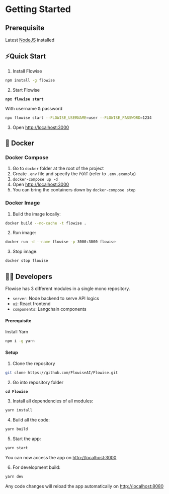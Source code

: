 # Getting Started

## Prerequisite

Latest [NodeJS](https://nodejs.org/en/download) installed

## ⚡Quick Start

1. Install Flowise

```bash
npm install -g flowise
```

2. Start Flowise

<pre class="language-bash"><code class="lang-bash"><strong>npx flowise start
</strong></code></pre>

With username & password

```bash
npx flowise start --FLOWISE_USERNAME=user --FLOWISE_PASSWORD=1234
```

3. Open [http://localhost:3000](http://localhost:3000)

## 🐳 Docker

### Docker Compose

1. Go to `docker` folder at the root of the project
2. Create `.env` file and specify the `PORT` (refer to `.env.example`)
3. `docker-compose up -d`
4. Open [http://localhost:3000](http://localhost:3000)
5. You can bring the containers down by `docker-compose stop`

### Docker Image

1. Build the image locally:

```bash
docker build --no-cache -t flowise .
```

2. Run image:

```bash
docker run -d --name flowise -p 3000:3000 flowise
```

3. Stop image:

```bash
docker stop flowise
```

## 👨‍💻 Developers

Flowise has 3 different modules in a single mono repository.

* `server`: Node backend to serve API logics
* `ui`: React frontend
* `components`: Langchain components

#### Prerequisite

Install Yarn

```bash
npm i -g yarn
```

#### Setup

1. Clone the repository

```bash
git clone https://github.com/FlowiseAI/Flowise.git
```

2. Go into repository folder

<pre class="language-bash"><code class="lang-bash"><strong>cd Flowise
</strong></code></pre>

3. Install all dependencies of all modules:

```bash
yarn install
```

4. Build all the code:

```bash
yarn build
```

5. Start the app:

```bash
yarn start
```

You can now access the app on [http://localhost:3000](http://localhost:3000)

6. For development build:

```bash
yarn dev
```

Any code changes will reload the app automatically on [http://localhost:8080](http://localhost:8080)

